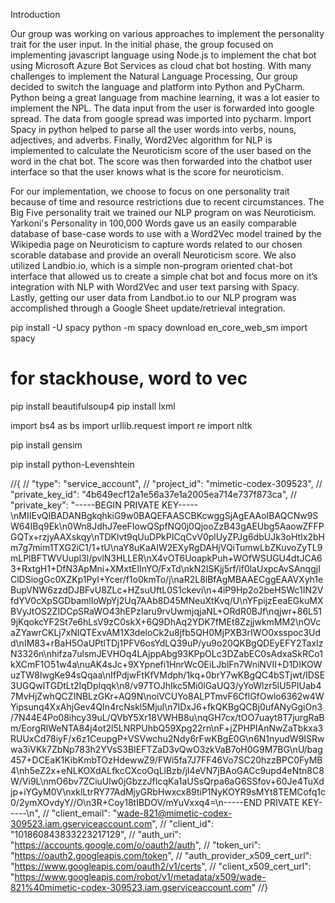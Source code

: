 
Introduction

Our group was working on various approaches to implement the personality trait for the user input. 
In the initial phase, the group focused on implementing javascript language using Node.js 
to implement the chat bot using  Microsoft Azure Bot Services as cloud chat bot hosting. 
With many challenges to implement the Natural Language Processing, 
Our group decided to switch the language and platform into Python and PyCharm. 
Python being a great language from machine learning, it was a lot easier to implement the NPL. 
The data input from the user is forwarded into google spread. The data from google spread was imported into pycharm. 
Import Spacy in python helped to parse all the user words into verbs, nouns, adjectives, and adverbs. 
Finally, Word2Vec algorithm for NLP is implemented to calculate the Neuroticism score of the user 
based on the word in the chat bot. The score was then forwarded into the chatbot user interface 
so that the user knows what is the score for neuroticism. 

For our implementation, we choose to focus on one personality trait because of time 
and resource restrictions due to recent circumstances. The Big Five personality trait we trained our NLP program on was Neuroticism. 
Yarkoni's Personality in 100,000 Words gave us an easily comparable database of base-case words 
to use with a Word2Vec model trained by the Wikipedia page on Neuroticism to capture words 
related to our chosen scorable database and provide an overall Neuroticism score. 
We also utilized Landbio.io, which is a simple non-program oriented chat-bot interface 
that allowed us to create a simple chat bot and focus more on it’s integration with NLP with Word2Vec 
and user text parsing with Spacy. Lastly, getting our user data from Landbot.io 
to our NLP program was accomplished through a Google Sheet update/retrieval integration.



pip install -U spacy
python -m spacy download en_core_web_sm
import spacy

# for stackhouse, word to  vec 
pip install beautifulsoup4
pip install lxml

import bs4 as bs
import urllib.request 
import re 
import nltk

pip install gensim

pip install python-Levenshtein

//{
//  "type": "service_account",
//  "project_id": "mimetic-codex-309523",
//  "private_key_id": "4b649ecf12a1e56a37e1a2005ea714e737f873ca",
//  "private_key": "-----BEGIN PRIVATE KEY-----\nMIIEvQIBADANBgkqhkiG9w0BAQEFAASCBKcwggSjAgEAAoIBAQCNw9SW64IBq9Ek\n0Wn8JdhJ7eeFIowQSpfNQ0j0QjooZzB43gAEUbg5AaowZFFPGQTx+rzjyAAXskqy\nTDKlvt9qUuDPkPICqCvV0plUyZPJg6dbUJk3oHtIx2bHm7g7mim1TXG2iC1/1+tU\naY8uKaAIW2EXyRgDAHjVQiTumwLbZKuvoZyTL9mLPlBFTWVUupl3l/pvlN3HLLER\nX4vOT6UoapkPuh+WOfWSUGU4dtJCA63+RxtgH1+DfN3ApMni+XMxtEIInYO/FxTd\nkN2ISKjj5rf/if0laUxpcAvSAnqgjIClDSiogGc0XZKp1PyI+Ycer/f1o0kmTo/j\naR2L8lBfAgMBAAECggEAAVXyh1eBupVNW6zzdDJBFvU8ZLc+HZsuUftL0S1ckevi\n+4iP9Hp2o2beHSWc1IN2VfdYV0cXpSGDbamlIoWpYj2Uq7AAb8D45MNeuXtKvq/U\nYFpijzEeaEGkuMXBVyJtOS2ZIDCpSRaWO43hEPzIaru9rvUwmjqjaNL+ORdR0BJf\nqjwr+86L519jKqokcYF2St7e6hLsV9zC0skX+6Q9DhAq2YDK7fMEt8ZzjjwkmMM2\nOVcaZYawrCKLj7xNIQTExvAM1X3deloCk2u8jfb5QH0MjPXB3rIWO0xsspoc3Udd\nIM83+rBaH5OaUPtlTDj1PFV6osYdLQ39uP/yu9o20QKBgQDEyEFY2TaxIzN3326n\nhifza7ulsmJEVHOq4LAjppAbg93KPpOLc3DZabEC0sAdxaSkRCo1kXCmF1O51w4a\nuAK4sJc+9XYpnefi1HnrWcOEiLJblFn7WniNVII+D1DIKOWuzTW8lwgKe94sQqaa\nIfPdjwFtKfVMdph/1kq+0brY7wKBgQC4bSTjwt/IDSE3UGQwlTGDtLt2IqDpIqqk\n8/v97TOJhIkc5Mi0lGaUQ3/yYoWlzr5lU5PIUab47MvHjZwhQCZINBLzGKr+AQ9N\noiVCUYo8ALPTmvF6CflGfOwlo6362w4WYipsunq4XxAhjGev4QIn4rcNskl5Mjul\n7IDxJ6+fkQKBgQCBj0ufANyGgiOn3/7N44E4Po08ihcy39uL/QVbY5Xr18VWHB8u\nqGH7cx/tOO7uayt8T7jurgRaBm/EorgRlWeNTA84j4ot2l5LNRPUhbQ59Xpg22rn\nF+jZPHPIAnNwZaTbkxa3RUUxCd78iyF/x6z1CeupgP+VSVwchu2Ndy6rFwKBgE0G\n6N1nyudW9ISRwwa3iVKk7ZbNp783h2YVsS3BIEFTZaD3vQwO3zkVaB7oH0G9M7BG\nU/bag457+DCEaK1KibKmbTOzHdewwZ9/FWi5fa7J7FF46Vo7SC20hzzBPC0FyMB4\nh5eZ2x+eNLKOXdALfkcCXcoOqLlBzb/jI4eVN7jBAoGACc9upd4eNtn8C8W/Vi9L\nmO6bv7ZCiuUlw0jGbzzJfIcqKa1aUSsQrpa6aG6SSfov+60Je4TuXdjp+iYGyM0V\nxklLtrRY77AdMjyGRbHwxcx89tiP1NyKOYR9sMYt8TEMCofq1c0/2ymXOvdyY//O\n3R+Coy18tIBDOV/mYuVxxq4=\n-----END PRIVATE KEY-----\n",
//  "client_email": "wade-821@mimetic-codex-309523.iam.gserviceaccount.com",
//  "client_id": "101860843833223217129",
//  "auth_uri": "https://accounts.google.com/o/oauth2/auth",
//  "token_uri": "https://oauth2.googleapis.com/token",
//  "auth_provider_x509_cert_url": "https://www.googleapis.com/oauth2/v1/certs",
//  "client_x509_cert_url": "https://www.googleapis.com/robot/v1/metadata/x509/wade-821%40mimetic-codex-309523.iam.gserviceaccount.com"
//}

